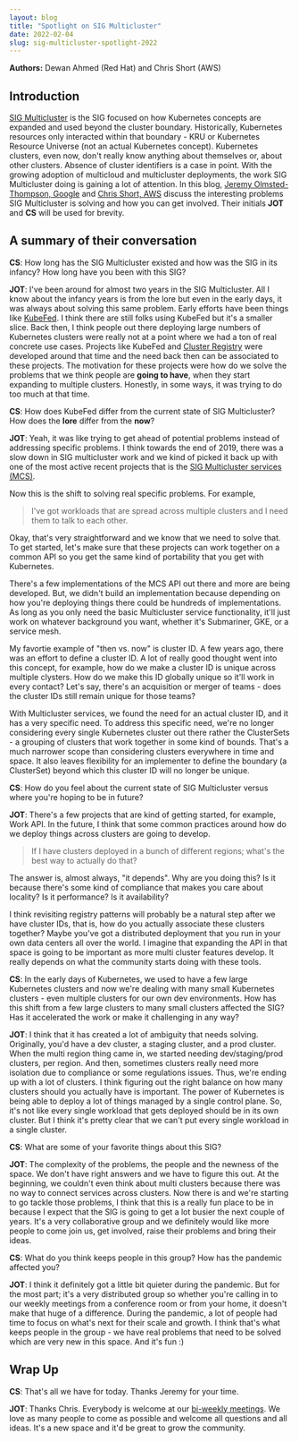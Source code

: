 ```yaml
---
layout: blog
title: "Spotlight on SIG Multicluster"
date: 2022-02-04
slug: sig-multicluster-spotlight-2022
---
```


**Authors:** Dewan Ahmed (Red Hat) and Chris Short (AWS)

## Introduction

[SIG Multicluster](https://github.com/kubernetes/community/tree/master/sig-multicluster) is the SIG focused on how Kubernetes concepts are expanded and used beyond the cluster boundary. Historically, Kubernetes resources only interacted within that boundary - KRU or Kubernetes Resource Universe (not an actual Kubernetes concept). Kubernetes clusters, even now, don't really know anything about themselves or, about other clusters. Absence of cluster identifiers is a case in point. With the growing adoption of multicloud and multicluster deployments, the work SIG Multicluster doing is gaining a lot of attention. In this blog, [Jeremy Olmsted-Thompson, Google](https://twitter.com/jeremyot) and [Chris Short, AWS](https://twitter.com/ChrisShort) discuss the interesting problems SIG Multicluster is solving and how you can get involved. Their initials **JOT** and **CS** will be used for brevity.

## A summary of their conversation

**CS**: How long has the SIG Multicluster existed and how was the SIG in its infancy? How long have you been with this SIG?

**JOT**: I've been around for almost two years in the SIG Multicluster. All I know about the infancy years is from the lore but even in the early days, it was always about solving this same problem. Early efforts have been things like [KubeFed](https://github.com/kubernetes-sigs/kubefed). I think there are still folks using KubeFed but it's a smaller slice. Back then, I think people out there deploying large numbers of Kubernetes clusters were really not at a point where we had a ton of real concrete use cases. Projects like KubeFed and [Cluster Registry](https://github.com/kubernetes-retired/cluster-registry) were developed around that time and the need back then can be associated to these projects. The motivation for these projects were how do we solve the problems that we think people are **going to have**, when they start expanding to multiple clusters. Honestly, in some ways, it was trying to do too much at that time.

**CS**: How does KubeFed differ from the current state of SIG Multicluster? How does the **lore** differ from the **now**?

**JOT**: Yeah, it was like trying to get ahead of potential problems instead of addressing specific problems. I think towards the end of 2019, there was a slow down in SIG multicluster work and we kind of picked it back up with one of the most active recent projects that is the [SIG Multicluster services (MCS)](https://github.com/kubernetes-sigs/mcs-api). 

Now this is the shift to solving real specific problems. For example, 

> I've got workloads that are spread across multiple clusters and I need them to talk to each other. 
 
Okay, that's very straightforward and we know that we need to solve that. To get started, let's make sure that these projects can work together on a common API so you get the same kind of portability that you get with Kubernetes.

There's a few implementations of the MCS API out there and more are being developed. But, we didn't build an implementation because depending on how you're deploying things there could be hundreds of implementations. As long as you only need the basic Multicluster service functionality, it'll just work on whatever background you want, whether it's Submariner, GKE, or a service mesh.

My favortie example of "then vs. now" is cluster ID. A few years ago, there was an effort to define a cluster ID. A lot of really good thought went into this concept, for example, how do we make a cluster ID is unique across multiple clysters. How do we make this ID globally unique so it'll work in every contact? Let's say, there's an acquisition or merger of teams - does the cluster IDs still remain unique for those teams? 

With Multicluster services, we found the need for an actual cluster ID, and it has a very specific need. To address this specific need, we're no longer considering every single Kubernetes cluster out there rather the ClusterSets - a grouping of clusters that work together in some kind of bounds. That's a much narrower scope than considering clusters everywhere in time and space. It also leaves flexibility for an implementer to define the boundary (a ClusterSet) beyond which this cluster ID will no longer be unique. 


**CS**: How do you feel about the current state of SIG Multicluster versus where you're hoping to be in future?

**JOT**: There's a few projects that are kind of getting started, for example, Work API. In the future, I think that some common practices around how do we deploy things across clusters are going to develop. 
> If I have clusters deployed in a bunch of different regions; what's the best way to actually do that?

The answer is, almost always, "it depends". Why are you doing this? Is it because there's some kind of compliance that makes you care about locality? Is it performance? Is it availability? 

I think revisiting registry patterns will probably be a natural step after we have cluster IDs, that is, how do you actually associate these clusters together? Maybe you've got a distributed deployment that you run in your own data centers all over the world. I imagine that expanding the API in that space is going to be important as more multi cluster features develop. It really depends on what the community starts doing with these tools.

**CS**: In the early days of Kubernetes, we used to have a few large Kubernetes clusters and now we're dealing with many small Kubernetes clusters - even multiple clusters for our own dev environments. How has this shift from a few large clusters to many small clusters affected the SIG? Has it accelerated the work or make it challenging in any way?

**JOT**: I think that it has created a lot of ambiguity that needs solving. Originally, you'd have a dev cluster, a staging cluster, and a prod cluster. When the multi region thing came in, we started needing  dev/staging/prod clusters, per region. And then, sometimes clusters really need more isolation due to compliance or some regulations issues. Thus, we're ending up with a lot of clusters. I think figuring out the right balance on how many clusters should you actually have is important. The power of Kubernetes is being able to deploy a lot of things managed by a single control plane. So, it's not like every single workload that gets deployed should be in its own cluster. But I think it's pretty clear that we can't put every single workload in a single cluster.

**CS**: What are some of your favorite things about this SIG?

**JOT**: The complexity of the problems, the people and the newness of the space. We don't have right answers and we have to figure this out. At the beginning, we couldn't even think about multi clusters because there was no way to connect services across clusters. Now there is and we're starting to go tackle those problems, I think that this is a really fun place to be in because I expect that the SIG is going to get a lot busier the next couple of years. It's a very collaborative group and we definitely would like more people to come join us, get involved, raise their problems and bring their ideas. 

**CS**: What do you think keeps people in this group? How has the pandemic affected you?

**JOT**: I think it definitely got a little bit quieter during the pandemic. But for the most part; it's a very distributed group so whether you're calling in to our weekly meetings from a conference room or from your home, it doesn't make that huge of a difference. During the pandemic, a lot of people had time to focus on what's next for their scale and growth. I think that's what keeps people in the group - we have real problems that need to be solved which are very new in this space. And it's fun :)

## Wrap Up

**CS**: That's all we have for today. Thanks Jeremy for your time.

**JOT**: Thanks Chris. Everybody is welcome at our [bi-weekly meetings](https://github.com/kubernetes/community/tree/master/sig-multicluster#meetings). We love as many people to come as possible and welcome all questions and all ideas. It's a new space and it'd be great to grow the community.